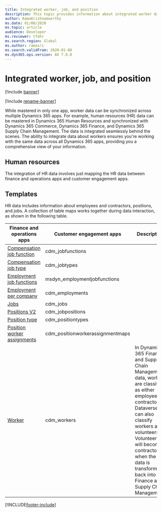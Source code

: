 ```yaml
---
title: Integrated worker, job, and position
description: This topic provides information about integrated worker data in Microsoft Dynamics 365 apps.
author: RamaKrishnamoorthy
ms.date: 01/08/2020
ms.topic: article
audience: Developer
ms.reviewer: tfehr
ms.search.region: Global
ms.author: ramasri
ms.search.validFrom: 2020-01-08
ms.dyn365.ops.version: AX 7.0.0
---
```


# Integrated worker, job, and position

[!include [banner](../../includes/banner.md)]

[!include [rename-banner](~/includes/cc-data-platform-banner.md)]

While mastered in only one app, worker data can be synchronized across multiple Dynamics 365 apps. For example, human resources (HR) data can be mastered in Dynamics 365 Human Resources and synchronized with Dynamics 365 Commerce, Dynamics 365 Finance, and Dynamics 365 Supply Chain Management. The data is integrated seamlessly behind the scenes. The ability to integrate data about workers ensures you're working with the same data across all Dynamics 365 apps, providing you a comprehensive view of your information.

## Human resources

The integration of HR data involves just mapping the HR data between finance and operations apps and customer engagement apps.

## Templates

HR data includes information about employees and contractors, positions, and jobs. A collection of table maps works together during data interaction, as shown in the following table.

Finance and operations apps | Customer engagement apps     | Description
|-----------------------------|----------------------------------|-------------|
[Compensation job function](mapping-reference.md#105) | cdm_jobfunctions | |
[Compensation job type](mapping-reference.md#108) | cdm_jobtypes | |
[Employment job functions](mapping-reference.md#225) | msdyn_employmentjobfunctions | |
[Employment per company](mapping-reference.md#104) | cdm_employments | |
[Jobs](mapping-reference.md#107) | cdm_jobs | |
[Positions V2](mapping-reference.md#106) | cdm_jobpositions | |
[Position type](mapping-reference.md#110) | cdm_positiontypes | |
[Position worker assignments](mapping-reference.md#111) | cdm_positionworkerassignmentmaps | |
[Worker](mapping-reference.md#113) | cdm_workers | In Dynamics 365 Finance and Supply Chain Management data, workers are classified as either employees or contractors. Dataverse can also classify workers as volunteers. Volunteers will become contractors when the data is transformed back into Finance and Supply Chain Management. |

[!INCLUDE[footer-include](../../../../includes/footer-banner.md)]
